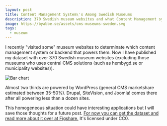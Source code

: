 ```yaml
---
layout: post
title: Content Management System\'s Among Swedish Museums
description: 370 Swedish museum websites and what Content Management system that powers them.
image: https://byabbe.se/assets/cms-museums-sweden.svg
tags:
  - museum
---
```

I recently "visited some" museum websites to determinate which content management system or backend that powers them. Now I have published my dataset with over 370 Swedish museum websites (excluding those museums who uses central CMS solutions (such as hembygd.se or municipality websites)).

![Bar chart](https://byabbe.se/assets/cms-museums-sweden.svg)

Almost two thirds are powered by WordPress (general CMS marketshare estimated between 35-50%). Drupal, SiteVision, and Joomla! comes there after all powering less than  a dozen sites.

This homogeneous situation could have interesting applications but I will save those thoughts for a future post. [For now you can get the dataset and read more about it over at Figshare.](https://figshare.com/articles/Content_Management_System_s_Among_Swedish_Museums/12083994) It\'s licensed under CC0.
